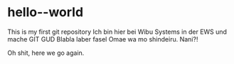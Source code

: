 # hello--world
This is my first git repository
Ich bin hier bei Wibu Systems in der EWS und mache GIT GUD
Blabla laber fasel
Omae wa mo shindeiru. Nani?!

Oh shit, here we go again.
